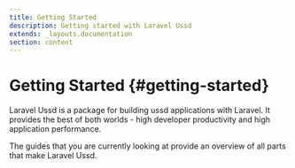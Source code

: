 ```yaml
---
title: Getting Started
description: Getting started with Laravel Ussd
extends: _layouts.documentation
section: content
---
```


# Getting Started {#getting-started}

Laravel Ussd is a package for building ussd applications with Laravel. It provides the best of both worlds - high developer productivity and high application performance.

The guides that you are currently looking at provide an overview of all parts that make Laravel Ussd.